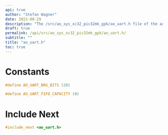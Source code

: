 ```yaml
---
api: true
author: "Stefan Wagner"
date: 2022-08-29
description: "The /src/ao_sys_xc32_pic32mk_gpk/ao_uart.h file of the ao real-time operating system."
draft: true
permalink: /api/src/ao_sys_xc32_pic32mk_gpk/ao_uart.h/
subtitle: ""
title: "ao_uart.h"
toc: true
---
```


# Constants

```c
#define AO_UART_BRG_BITS (20)
```

```c
#define AO_UART_FIFO_CAPACITY (8)
```

# Include Next

```c
#include_next <ao_uart.h>
```

